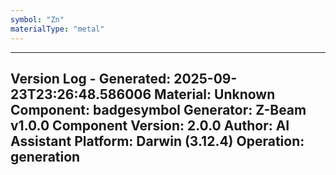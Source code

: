 ```yaml
---
symbol: "Zn"
materialType: "metal"
---
```


---
Version Log - Generated: 2025-09-23T23:26:48.586006
Material: Unknown
Component: badgesymbol
Generator: Z-Beam v1.0.0
Component Version: 2.0.0
Author: AI Assistant
Platform: Darwin (3.12.4)
Operation: generation
---